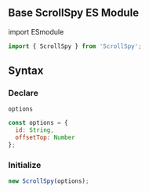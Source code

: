 ## Base ScrollSpy ES Module
import ESmodule

```js
import { ScrollSpy } from 'ScrollSpy';
```

## Syntax
### Declare
`options`
```js
const options = {
  id: String,
  offsetTop: Number
};
```
### Initialize
```js
new ScrollSpy(options);
```